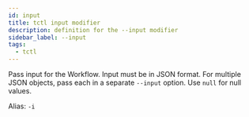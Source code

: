```yaml
---
id: input
title: tctl input modifier
description: definition for the --input modifier
sidebar_label: --input
tags:
  - tctl
---
```


Pass input for the Workflow.
Input must be in JSON format.
For multiple JSON objects, pass each in a separate `--input` option. Use `null` for null values.

Alias: `-i`
